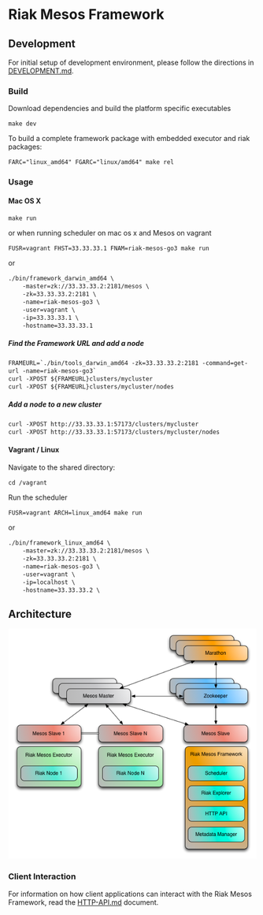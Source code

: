 # Riak Mesos Framework

## Development

For initial setup of development environment, please follow the directions in
[DEVELOPMENT.md](https://github.com/basho-labs/riak-mesos/tree/master/docs/DEVELOPMENT.md).

### Build

Download dependencies and build the platform specific executables

```
make dev
```

To build a complete framework package with embedded executor and riak packages:

```
FARC="linux_amd64" FGARC="linux/amd64" make rel
```

### Usage

#### Mac OS X

```
make run
```

or when running scheduler on mac os x and Mesos on vagrant

```
FUSR=vagrant FHST=33.33.33.1 FNAM=riak-mesos-go3 make run
```

or

```
./bin/framework_darwin_amd64 \
    -master=zk://33.33.33.2:2181/mesos \
    -zk=33.33.33.2:2181 \
    -name=riak-mesos-go3 \
    -user=vagrant \
    -ip=33.33.33.1 \
    -hostname=33.33.33.1
```

##### Find the Framework URL and add a node

```
FRAMEURL=`./bin/tools_darwin_amd64 -zk=33.33.33.2:2181 -command=get-url -name=riak-mesos-go3`
curl -XPOST ${FRAMEURL}clusters/mycluster
curl -XPOST ${FRAMEURL}clusters/mycluster/nodes
```

##### Add a node to a new cluster

```
curl -XPOST http://33.33.33.1:57173/clusters/mycluster
curl -XPOST http://33.33.33.1:57173/clusters/mycluster/nodes
```


#### Vagrant / Linux

Navigate to the shared directory:

```
cd /vagrant
```

Run the scheduler

```
FUSR=vagrant ARCH=linux_amd64 make run
```

or

```
./bin/framework_linux_amd64 \
    -master=zk://33.33.33.2:2181/mesos \
    -zk=33.33.33.2:2181 \
    -name=riak-mesos-go3 \
    -user=vagrant \
    -ip=localhost \
    -hostname=33.33.33.2 \

```

## Architecture

![Architecture](docs/RiakMesosFramework.png)

### Client Interaction

For information on how client applications can interact with the Riak Mesos Framework, read the [HTTP-API.md](https://github.com/basho-labs/riak-mesos/tree/master/docs/HTTP-API.md) document.
